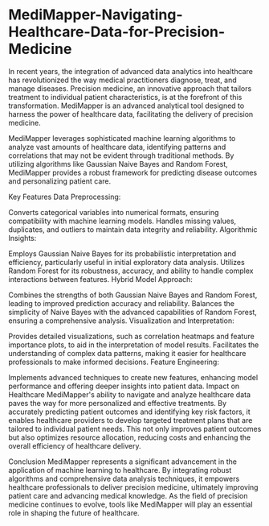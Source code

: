# MediMapper-Navigating-Healthcare-Data-for-Precision-Medicine
In recent years, the integration of advanced data analytics into healthcare has revolutionized the way medical practitioners diagnose, treat, and manage diseases. Precision medicine, an innovative approach that tailors treatment to individual patient characteristics, is at the forefront of this transformation. MediMapper is an advanced analytical tool designed to harness the power of healthcare data, facilitating the delivery of precision medicine.

MediMapper leverages sophisticated machine learning algorithms to analyze vast amounts of healthcare data, identifying patterns and correlations that may not be evident through traditional methods. By utilizing algorithms like Gaussian Naive Bayes and Random Forest, MediMapper provides a robust framework for predicting disease outcomes and personalizing patient care.

Key Features
Data Preprocessing:

Converts categorical variables into numerical formats, ensuring compatibility with machine learning models.
Handles missing values, duplicates, and outliers to maintain data integrity and reliability.
Algorithmic Insights:

Employs Gaussian Naive Bayes for its probabilistic interpretation and efficiency, particularly useful in initial exploratory data analysis.
Utilizes Random Forest for its robustness, accuracy, and ability to handle complex interactions between features.
Hybrid Model Approach:

Combines the strengths of both Gaussian Naive Bayes and Random Forest, leading to improved prediction accuracy and reliability.
Balances the simplicity of Naive Bayes with the advanced capabilities of Random Forest, ensuring a comprehensive analysis.
Visualization and Interpretation:

Provides detailed visualizations, such as correlation heatmaps and feature importance plots, to aid in the interpretation of model results.
Facilitates the understanding of complex data patterns, making it easier for healthcare professionals to make informed decisions.
Feature Engineering:

Implements advanced techniques to create new features, enhancing model performance and offering deeper insights into patient data.
Impact on Healthcare
MediMapper's ability to navigate and analyze healthcare data paves the way for more personalized and effective treatments. By accurately predicting patient outcomes and identifying key risk factors, it enables healthcare providers to develop targeted treatment plans that are tailored to individual patient needs. This not only improves patient outcomes but also optimizes resource allocation, reducing costs and enhancing the overall efficiency of healthcare delivery.

Conclusion
MediMapper represents a significant advancement in the application of machine learning to healthcare. By integrating robust algorithms and comprehensive data analysis techniques, it empowers healthcare professionals to deliver precision medicine, ultimately improving patient care and advancing medical knowledge. As the field of precision medicine continues to evolve, tools like MediMapper will play an essential role in shaping the future of healthcare.
